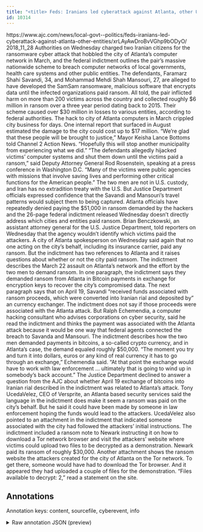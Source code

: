 ```yaml
---
title: "<title> Feds: Iranians led cyberattack against Atlanta, other U.S. entities </title>"
id: 10314
---
```


<title> Feds: Iranians led cyberattack against Atlanta, other U.S. entities </title>
<source> https://www.ajc.com/news/local-govt--politics/feds-iranians-led-cyberattack-against-atlanta-other-entities/xrLAyAwDroBvVGhp9bODyO/ </source>
<date> 2018_11_28 </date>
<text>
Authorities on Wednesday charged two Iranian citizens for the ransomware cyber attack that hobbled the city of Atlanta’s computer network in March, and the federal indictment outlines the pair’s massive nationwide scheme to breach computer networks of local governments, health care systems and other public entities.
The defendants, Faramarz Shahi Savandi, 34, and Mohammad Mehdi Shah Mansouri, 27, are alleged to have developed the SamSam ransomware, malicious software that encrypts data until the infected organizations paid ransom. 
All told, the pair inflicted harm on more than 200 victims across the country and collected roughly $6 million in ransom over a three year period dating back to 2015. Their scheme caused over $30 million in losses to various entities, according to federal authorities.
The hack to city of Atlanta computers in March crippled city business for days. One internal report that surfaced in August estimated the damage to the city could cost up to $17 million.
“We’re glad that these people will be brought to justice,” Mayor Keisha Lance Bottoms told Channel 2 Action News. “Hopefully this will stop another municipality from experiencing what we did.”
“The defendants allegedly hijacked victims’ computer systems and shut them down until the victims paid a ransom,” said Deputy Attorney General Rod Rosenstein, speaking at a press conference in Washington D.C. “Many of the victims were public agencies with missions that involve saving lives and performing other critical functions for the American people.”
The two men are not in U.S. custody, and Iran has no extradition treaty with the U.S. But Justice Department officials expressed confidence that the Savandi and Mansouri’s travel patterns would subject them to being captured.
Atlanta officials have repeatedly denied paying the $51,000 in ransom demanded by the hackers and the 26-page federal indictment released Wednesday doesn’t directly address which cities and entities paid ransom. Brian Benczkowski, an assistant attorney general for the U.S. Justice Department, told reporters on Wednesday that the agency wouldn’t identify which victims paid the attackers.
A city of Atlanta spokesperson on Wednesday said again that no one acting on the city’s behalf, including its insurance carrier, paid any ransom. But the indictment has two references to Atlanta and it raises questions about whether or not the city paid ransom.
The indictment describes the March 22 assault on Atlanta’s network and the effort by the two men to demand ransom. In one paragraph, the indictment says they demanded ransom from Atlanta in Bitcoin payments in exchange for encryption keys to recover the city’s compromised data.
The next paragraph says that on April 19, Savandi “received funds associated with ransom proceeds, which were converted into Iranian rial and deposited by” an currency exchanger. The indictment does not say if those proceeds were associated with the Atlanta attack.
But Ralph Echemendia, a computer hacking consultant who advises corporations on cyber security, said he read the indictment and thinks the payment was associated with the Atlanta attack because it would be one way that federal agents connected the breach to Savanda and Mansouri.
The indictment describes how the two men demanded payments in bitcoins, a so-called crypto currency, and in Atlanta’s case, the demand equaled roughly $50,000.
“The moment you try and turn it into dollars, euros or any kind of real currency it has to go through an exchange,” Echemendia said. “At that point the exchange would have to work with law enforcement … ultimately that is going to wind up in somebody’s back account.”
The Justice Department declined to answer a question from the AJC about whether April 19 exchange of bitcoins into Iranian rial described in the indictment was related to Atlanta’s attack.
Tony UcedaVelez, CEO of Versprite, an Atlanta based security services said the language in the indictment does make it seem a ransom was paid on the city’s behalf. But he said it could have been made by someone in law enforcement hoping the funds would lead to the attackers.
UcedaVelez also pointed to an attachment in the indictment that indicated someone associated with the city had followed the attackers’ initial instructions.
The indictment included a ransom note to Newark instructing it on how to download a Tor network browser and visit the attackers’ website where victims could upload two files to be decrypted as a demonstration. Newark paid its ransom of roughly $30,000.
Another attachment shows the ransom website the attackers created for the city of Atlanta on the Tor network. To get there, someone would have had to download the Tor browser. And it appeared they had uploaded a couple of files for the demonstration.
“Files available to decrypt: 2,” read a statement on the site.
</text>



## Annotations

Annotation keys: content, sourcefile, cyberevent, info

<details>
<summary>Raw annotation JSON (preview)</summary>

```json
{
  "content": "Authorities on Wednesday charged two Iranian citizens for the ransomware cyber attack that hobbled the city of Atlanta\u2019s computer network in March, and the federal indictment outlines the pair\u2019s massive nationwide scheme to breach computer networks of local governments, health care systems and other public entities. The defendants, Faramarz Shahi Savandi, 34, and Mohammad Mehdi Shah Mansouri, 27, are alleged to have developed the SamSam ransomware, malicious software that encrypts data until the infected organizations paid ransom.  All told, the pair inflicted harm on more than 200 victims across the country and collected roughly $6 million in ransom over a three year period dating back to 2015. Their scheme caused over $30 million in losses to various entities, according to federal authorities. The hack to city of Atlanta computers in March crippled city business for days. One internal report that surfaced in August estimated the damage to the city could cost up to $17 million. \u201cWe\u2019re glad that these people will be brought to justice,\u201d Mayor Keisha Lance Bottoms told Channel 2 Action News. \u201cHopefully this will stop another municipality from experiencing what we did.\u201d \u201cThe defendants allegedly hijacked victims\u2019 computer systems and shut them down until the victims paid a ransom,\u201d said Deputy Attorney General Rod Rosenstein, speaking at a press conference in Washington D.C. \u201cMany of the victims were public agencies with missions that involve saving lives and performing other critical functions for the American people.\u201d The two men are not in U.S. custody, and Iran has no extradition treaty with the U.S. But Justice Department officials expressed confidence that the Savandi and Mansouri\u2019s travel patterns would subject them to being captured. Atlanta officials have repeatedly denied paying the $51,000 in ransom demanded by the hackers and the 26-page federal indictment released Wednesday doesn\u2019t directly address which cities and entities paid ransom. Brian Benczkowski, an assistant attorney general for the U.S. Justice Department, told reporters on Wednesday that the agency wouldn\u2019t identify which victims paid the attackers. A city of Atlanta spokesperson on Wednesday said again that no one acting on the city\u2019s behalf, including its insurance carrier, paid any ransom. But the indictment has two references to Atlanta and it raises questions about whether or not the city paid ransom. The indictment describes the March 22 assault on Atlanta\u2019s network and the effort by the two men to demand ransom. In one paragraph, the indictment says they demanded ransom from Atlanta in Bitcoin payments in exchange for encryption keys to recover the city\u2019s compromised data. The next paragraph says that on April 19, Savandi \u201creceived funds associated with ransom proceeds, which were converted into Iranian rial and deposited by\u201d an currency exchanger. The indictment does not say if those proceeds were associated with the Atlanta attack. But Ralph Echemendia, a computer hacking consultant who advises corporations on cyber security, said he read the indictment and thinks the payment was associated with the Atlanta attack because it would be one way that federal agents connected the breach to Savanda and Mansouri. The indictment describes how the two men demanded payments in bitcoins, a so-called crypto currency, and in Atlanta\u2019s case, the demand equaled roughly $50,000. \u201cThe moment you try and turn it into dollars, euros or any kind of real currency it has to go through an exchange,\u201d Echemendia said. \u201cAt that point the exchange would have to work with law enforcement \u2026 ultimately that is going to wind up in somebody\u2019s back account.\u201d The Justice Department declined to answer a question from the AJC about whether April 19 exchange of bitcoins into Iranian rial described in the indictment was related to Atl
```
</details>
